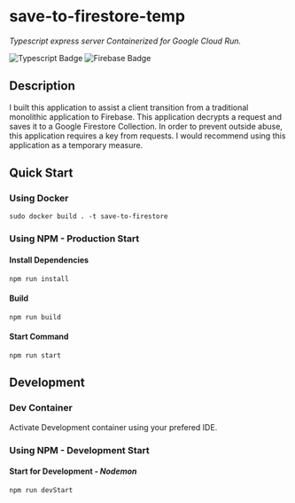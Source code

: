 # save-to-firestore-temp
_Typescript express server Containerized for Google Cloud Run._

![Typescript Badge](https://img.shields.io/badge/Node.js-Typescript-green) ![Firebase Badge](https://img.shields.io/badge/GCP-Firebase-red)

## Description

I built this application to assist a client transition from a traditional monolithic application to Firebase. This application decrypts a request and saves it to a Google Firestore Collection. In order to prevent outside abuse, this application requires a key from requests. I would recommend using this application as a temporary measure.

## Quick Start
### Using Docker
```
sudo docker build . -t save-to-firestore
```

### Using NPM - Production Start
#### Install Dependencies
```
npm run install
```

#### Build
```
npm run build
```

#### Start Command
```
npm run start
```
## Development
### Dev Container
Activate Development container using your prefered IDE.
### Using NPM - Development Start
#### Start for Development - _Nodemon_
```
npm run devStart
```